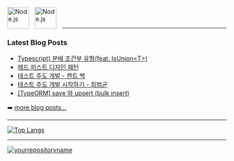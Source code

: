 <img align="left" alt="Node.js" width="50px" src="https://cdn.jsdelivr.net/gh/devicons/devicon/icons/nodejs/nodejs-original.svg" style="padding-right:10px;" /><img align="left" alt="Node.js" width="50px" src="https://cdn.jsdelivr.net/gh/devicons/devicon/icons/nestjs/nestjs-plain.svg" style="padding-right:10px;" />

<br />
<br />

---

### Latest Blog Posts 
<!-- [codeSTACKr](https://github.com/codeSTACKr) -->
<!-- BLOG-POST-LIST:START -->
- [Typescript&rpar; 분배 조건부 유형&lpar;feat. IsUnion&lt;T&gt;&rpar;](https://velog.io/@isntkyu/Typescript-%EB%B6%84%EB%B0%B0-%EC%A1%B0%EA%B1%B4%EB%B6%80-%EC%9C%A0%ED%98%95feat.-IsUnionT)
- [헤드 퍼스트 디자인 패턴](https://velog.io/@isntkyu/%EB%8F%85%ED%9B%84%EA%B0%90-%ED%97%A4%EB%93%9C-%ED%8D%BC%EC%8A%A4%ED%8A%B8-%EB%94%94%EC%9E%90%EC%9D%B8-%ED%8C%A8%ED%84%B4)
- [테스트 주도 개발 - 켄트 백](https://velog.io/@isntkyu/%EB%8F%85%ED%9B%84%EA%B0%90-%ED%85%8C%EC%8A%A4%ED%8A%B8-%EC%A3%BC%EB%8F%84-%EA%B0%9C%EB%B0%9C-%EC%BC%84%ED%8A%B8-%EB%B0%B1)
- [테스트 주도 개발 시작하기 - 최범균](https://velog.io/@isntkyu/%ED%85%8C%EC%8A%A4%ED%8A%B8-%EC%A3%BC%EB%8F%84-%EA%B0%9C%EB%B0%9C-%EC%8B%9C%EC%9E%91%ED%95%98%EA%B8%B0-%EC%B5%9C%EB%B2%94%EA%B7%A0-%EB%8F%85%ED%9B%84%EA%B0%90)
- [[TypeORM] save 와 upsert &lpar;bulk insert&rpar;](https://velog.io/@isntkyu/TypeORM-save-%EC%99%80-upsert-bulk-insert)
<!-- BLOG-POST-LIST:END -->

➡️ [more blog posts...](https://velog.io/@isntkyu)

---

[![Top Langs](https://github-readme-stats.vercel.app/api/top-langs/?username=isntkyu&layout=compact)](https://github.com/isntkyu)
  
---
   
[![yourrepositoryname](https://github-readme-stats.vercel.app/api/pin/?username=isntkyu&repo=velog-total)](https://github.com/isntkyu/velog-total)
